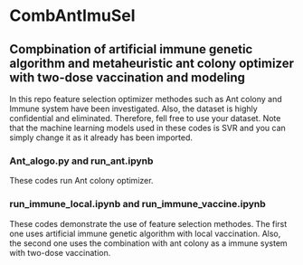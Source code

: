 # CombAntImuSel

## Compbination of artificial immune genetic algorithm and metaheuristic ant colony optimizer with two-dose vaccination and modeling

In this repo feature selection optimizer methodes such as Ant colony and Immune system have been investigated. Also, the dataset is highly confidential and eliminated. Therefore, fell free to use your dataset. Note that the machine learning models used in these codes is SVR and you can simply change it as it already has been imported.

### Ant_alogo.py and run_ant.ipynb 
These codes run Ant colony optimizer.

### run_immune_local.ipynb and run_immune_vaccine.ipynb

These codes demonstrate the use of feature selection methodes. The first one uses artificial immune genetic algorithm with local vaccination. Also, the second one uses the combination with ant colony as a immune system with two-dose vaccination.
